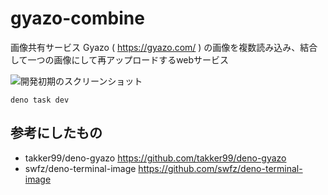 # gyazo-combine

画像共有サービス Gyazo ( https://gyazo.com/ )
の画像を複数読み込み、結合して一つの画像にして再アップロードするwebサービス

![開発初期のスクリーンショット](https://gyazo.com/52686c87984359309253a12f1ec7e22a/thumb/800)

```
deno task dev
```

## 参考にしたもの

- takker99/deno-gyazo https://github.com/takker99/deno-gyazo
- swfz/deno-terminal-image https://github.com/swfz/deno-terminal-image
